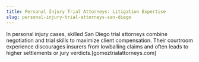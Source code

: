 ```yaml
---
title: Personal Injury Trial Attorneys: Litigation Expertise
slug: personal-injury-trial-attorneys-san-diego
---
```


In personal injury cases, skilled San Diego trial attorneys combine negotiation and trial skills to maximize client compensation. Their courtroom experience discourages insurers from lowballing claims and often leads to higher settlements or jury verdicts.[gomeztrialattorneys.com]